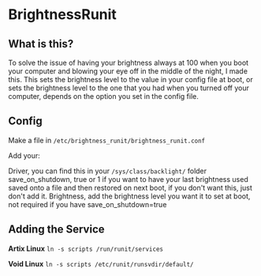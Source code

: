 # BrightnessRunit

## What is this? 
To solve the issue of having your brightness always at 100 when you boot your computer and blowing your eye off in the middle of the night, I made this. 
This sets the brightness level to the value in your config file at boot, or sets the brightness level to the one that you had when you turned off your computer, depends on the option you set in the config file. 


## Config 

Make a file in ```/etc/brightness_runit/brightness_runit.conf```

Add your: 

Driver, you can find this in your ```/sys/class/backlight/``` folder 
save_on_shutdown, true or 1 if you want to have your last brightness used saved onto a file and then restored on next boot, if you don't want this, just don't add it. 
Brightness, add the brightness level you want it to set at boot, not required if you have save_on_shutdown=true


## Adding the Service


**Artix Linux**
```ln -s scripts /run/runit/services```

**Void Linux**
```ln -s scripts /etc/runit/runsvdir/default/```
